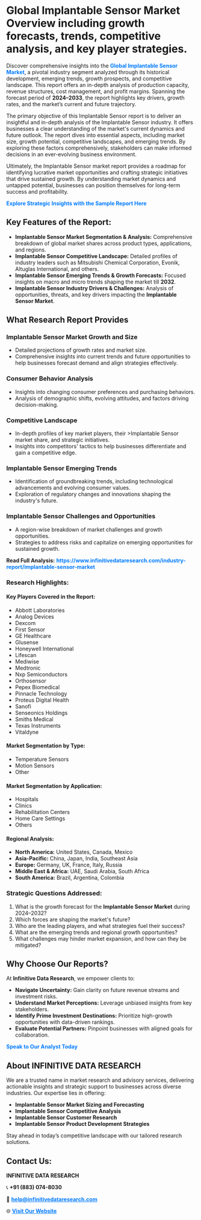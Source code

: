 <h1>Global Implantable Sensor Market Overview including growth forecasts, trends, competitive analysis, and key player strategies.</h1>
<p>
Discover comprehensive insights into the 
<a href="https://www.infinitivedataresearch.com/industry-report/implantable-sensor-market" rel="dofollow" style="color: #007BFF; text-decoration: none;"><strong>Global Implantable Sensor Market</strong></a>, a pivotal industry segment analyzed through its historical development, emerging trends, growth prospects, and competitive landscape. This report offers an in-depth analysis of production capacity, revenue structures, cost management, and profit margins. Spanning the forecast period of <strong>2024–2033</strong>, the report highlights key drivers, growth rates, and the market’s current and future trajectory.
</p>
<p>
The primary objective of this Implantable Sensor report is to deliver an insightful and in-depth analysis of the Implantable Sensor industry. It offers businesses a clear understanding of the market's current dynamics and future outlook. The report dives into essential aspects, including market size, growth potential, competitive landscapes, and emerging trends. By exploring these factors comprehensively, stakeholders can make informed decisions in an ever-evolving business environment.
</p>
<p>
Ultimately, the Implantable Sensor market report provides a roadmap for identifying lucrative market opportunities and crafting strategic initiatives that drive sustained growth. By understanding market dynamics and untapped potential, businesses can position themselves for long-term success and profitability.
</p>
<p>
<a href="https://www.infinitivedataresearch.com/request-sample/reportId=106269" style="color: #007BFF; text-decoration: none;"><strong>Explore Strategic Insights with the Sample Report Here</strong></a>
</p>

<h2>Key Features of the Report:</h2>
<ul>
<li><strong>Implantable Sensor Market Segmentation & Analysis:</strong> Comprehensive breakdown of global market shares across product types, applications, and regions.</li>
<li><strong>Implantable Sensor Competitive Landscape:</strong> Detailed profiles of industry leaders such as Mitsubishi Chemical Corporation, Evonik, Altuglas International, and others.</li>
<li><strong>Implantable Sensor Emerging Trends & Growth Forecasts:</strong> Focused insights on macro and micro trends shaping the market till <strong>2032</strong>.</li>
<li><strong>Implantable Sensor Industry Drivers & Challenges:</strong> Analysis of opportunities, threats, and key drivers impacting the <strong>Implantable Sensor Market</strong>.</li>
</ul>

<h2>What Research Report Provides</h2>
<h3>Implantable Sensor Market Growth and Size</h3>
<ul>
<li>Detailed projections of growth rates and market size.</li>
<li>Comprehensive insights into current trends and future opportunities to help businesses forecast demand and align strategies effectively.</li>
</ul>

<h3>Consumer Behavior Analysis</h3>
<ul>
<li>Insights into changing consumer preferences and purchasing behaviors.</li>
<li>Analysis of demographic shifts, evolving attitudes, and factors driving decision-making.</li>
</ul>

<h3>Competitive Landscape</h3>
<ul>
<li>In-depth profiles of key market players, their >Implantable Sensor market share, and strategic initiatives.</li>
<li>Insights into competitors' tactics to help businesses differentiate and gain a competitive edge.</li>
</ul>

<h3>Implantable Sensor Emerging Trends</h3>
<ul>
<li>Identification of groundbreaking trends, including technological advancements and evolving consumer values.</li>
<li>Exploration of regulatory changes and innovations shaping the industry's future.</li>
</ul>

<h3>Implantable Sensor Challenges and Opportunities</h3>
<ul>
<li>A region-wise breakdown of market challenges and growth opportunities.</li>
<li>Strategies to address risks and capitalize on emerging opportunities for sustained growth.</li>
</ul>
<p><strong>Read Full Analysis:</strong> <a href="https://www.infinitivedataresearch.com/industry-report/implantable-sensor-market" rel="dofollow" style="color: #007BFF; text-decoration: none;"><strong>https://www.infinitivedataresearch.com/industry-report/implantable-sensor-market</strong></a></p>
<h3>Research Highlights:</h3>
<h4>Key Players Covered in the Report:</h4>
<ul><li>Abbott Laboratories</li><li>Analog Devices</li><li>Dexcom</li><li>First Sensor</li><li>GE Healthcare</li><li>Glusense</li><li>Honeywell International</li><li>Lifescan</li><li>Mediwise</li><li>Medtronic</li><li>Nxp Semiconductors</li><li>Orthosensor</li><li>Pepex Biomedical</li><li>Pinnacle Technology</li><li>Proteus Digital Health</li><li>Sanofi</li><li>Senseonics Holdings</li><li>Smiths Medical</li><li>Texas Instruments</li><li>Vitaldyne</li></ul>
<h4>Market Segmentation by Type:</h4>
<ul><li>Temperature Sensors</li><li>Motion Sensors</li><li>Other</li></ul>
<h4>Market Segmentation by Application:</h4>
<ul><li>Hospitals</li><li>Clinics</li><li>Rehabilitation Centers</li><li>Home Care Settings</li><li>Others</li></ul>

<h4>Regional Analysis:</h4>
<ul>
<li><strong>North America:</strong> United States, Canada, Mexico</li>
<li><strong>Asia-Pacific:</strong> China, Japan, India, Southeast Asia</li>
<li><strong>Europe:</strong> Germany, UK, France, Italy, Russia</li>
<li><strong>Middle East & Africa:</strong> UAE, Saudi Arabia, South Africa</li>
<li><strong>South America:</strong> Brazil, Argentina, Colombia</li>
</ul>

<h3>Strategic Questions Addressed:</h3>
<ol>
<li>What is the growth forecast for the <strong>Implantable Sensor Market</strong> during 2024–2032?</li>
<li>Which forces are shaping the market's future?</li>
<li>Who are the leading players, and what strategies fuel their success?</li>
<li>What are the emerging trends and regional growth opportunities?</li>
<li>What challenges may hinder market expansion, and how can they be mitigated?</li>
</ol>

<h2>Why Choose Our Reports?</h2>
<p>At <strong>Infinitive Data Research</strong>, we empower clients to:</p>
<ul>
<li><strong>Navigate Uncertainty:</strong> Gain clarity on future revenue streams and investment risks.</li>
<li><strong>Understand Market Perceptions:</strong> Leverage unbiased insights from key stakeholders.</li>
<li><strong>Identify Prime Investment Destinations:</strong> Prioritize high-growth opportunities with data-driven rankings.</li>
<li><strong>Evaluate Potential Partners:</strong> Pinpoint businesses with aligned goals for collaboration.</li>
</ul>
<p><a href="https://www.infinitivedataresearch.com/industry-report/implantable-sensor-market" rel="dofollow" style="color: #007BFF; text-decoration: none;"><strong>Speak to Our Analyst Today</strong></a></p>

<h2>About INFINITIVE DATA RESEARCH</h2>
<p>We are a trusted name in market research and advisory services, delivering actionable insights and strategic support to businesses across diverse industries. Our expertise lies in offering:</p>
<ul>
<li><strong>Implantable Sensor Market Sizing and Forecasting</strong></li>
<li><strong>Implantable Sensor Competitive Analysis</strong></li>
<li><strong>Implantable Sensor Customer Research</strong></li>
<li><strong>Implantable Sensor Product Development Strategies</strong></li>
</ul>
<p>Stay ahead in today’s competitive landscape with our tailored research solutions.</p>

<h2>Contact Us:</h2>
<p><strong>INFINITIVE DATA RESEARCH</strong></p>
<p>📞 <strong>+91 (883) 074-8030</strong></p>
<p>📧 <strong><a href="mailto:help@infinitivedataresearch.com" style="color: #007BFF;">help@infinitivedataresearch.com</a></strong></p>
<p>🌐 <strong><a href="https://www.infinitivedataresearch.com" rel="dofollow" style="color: #007BFF;">Visit Our Website</a></strong></p>